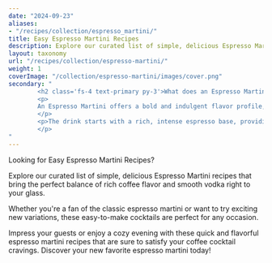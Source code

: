 ```yaml
---
date: "2024-09-23"
aliases:
- "/recipes/collection/espresso_martini/"
title: Easy Espresso Martini Recipes
description: Explore our curated list of simple, delicious Espresso Martini recipes that bring the perfect balance of rich coffee flavor and smooth vodka right to your glass. 
layout: taxonomy
url: "/recipes/collection/espresso-martini/"
weight: 1
coverImage: "/collection/espresso-martini/images/cover.png"
secondary: "
        <h2 class='fs-4 text-primary py-3'>What does an Espresso Martini Taste Like?</h2>
        <p>
        An Espresso Martini offers a bold and indulgent flavor profile, perfect for coffee and cocktail lovers alike. 
        </p>
        <p>The drink starts with a rich, intense espresso base, providing deep, roasted coffee notes that are balanced by the smoothness of vodka. A hint of sweetness from coffee liqueur like Kahlua adds a subtle caramel flavor, while the vodka cuts through with a clean, crisp finish. Together, these ingredients create a creamy, velvety texture with just the right amount of bitterness and sweetness. The frothy top and espresso aroma make this cocktail both invigorating and luxurious.
        </p>
"
---
```


Looking for Easy Espresso Martini Recipes? 

Explore our curated list of simple, delicious Espresso Martini recipes that bring the perfect balance of rich coffee flavor and smooth vodka right to your glass. 

Whether you're a fan of the classic espresso martini or want to try exciting new variations, these easy-to-make cocktails are perfect for any occasion. 

Impress your guests or enjoy a cozy evening with these quick and flavorful espresso martini recipes that are sure to satisfy your coffee cocktail cravings. Discover your new favorite espresso martini today! 